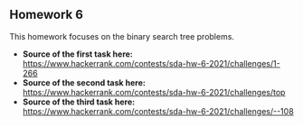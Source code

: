 ## Homework 6
This homework focuses on the binary search tree problems.
- **Source of the first task here:** https://www.hackerrank.com/contests/sda-hw-6-2021/challenges/1-266
- **Source of the second task here:** https://www.hackerrank.com/contests/sda-hw-6-2021/challenges/top
- **Source of the third task here:** https://www.hackerrank.com/contests/sda-hw-6-2021/challenges/--108